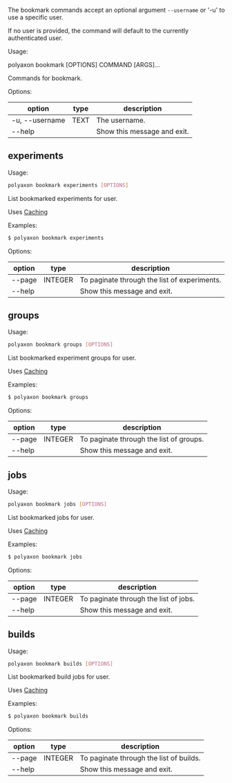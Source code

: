 The bookmark commands accept an optional argument `--username` or '-u'  to use a specific user.

If no user is provided, the command will default to the currently authenticated user.


Usage:

polyaxon bookmark [OPTIONS] COMMAND [ARGS]...

Commands for bookmark.

Options:

option | type | description
-------|------|------------
  -u, --username | TEXT | The username.
  --help |  | Show this message and exit.


## experiments

Usage:

```bash
polyaxon bookmark experiments [OPTIONS]
```

List bookmarked experiments for user.

Uses [Caching](/polyaxon_cli/introduction#Caching)

Examples:

```bash
$ polyaxon bookmark experiments
```

Options:

option | type | description
-------|------|------------
  --page | INTEGER | To paginate through the list of experiments.
  --help | | Show this message and exit.

## groups

Usage:

```bash
polyaxon bookmark groups [OPTIONS]
```

List bookmarked experiment groups for user.

Uses [Caching](/polyaxon_cli/introduction#Caching)

Examples:

```bash
$ polyaxon bookmark groups
```

Options:

option | type | description
-------|------|------------
  --page | INTEGER | To paginate through the list of groups.
  --help | | Show this message and exit.


## jobs

Usage:

```bash
polyaxon bookmark jobs [OPTIONS]
```

List bookmarked jobs for user.

Uses [Caching](/polyaxon_cli/introduction#Caching)

Examples:

```bash
$ polyaxon bookmark jobs
```

Options:

option | type | description
-------|------|------------
  --page | INTEGER | To paginate through the list of jobs.
  --help | | Show this message and exit.

## builds

Usage:

```bash
polyaxon bookmark builds [OPTIONS]
```

List bookmarked build jobs for user.

Uses [Caching](/polyaxon_cli/introduction#Caching)

Examples:

```bash
$ polyaxon bookmark builds
```

Options:

option | type | description
-------|------|------------
  --page | INTEGER | To paginate through the list of builds.
  --help | | Show this message and exit.

